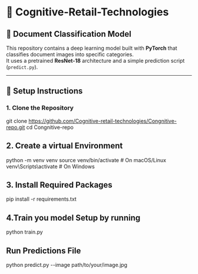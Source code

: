 # 🧠 Cognitive-Retail-Technologies

## 📄 Document Classification Model

This repository contains a deep learning model built with **PyTorch** that classifies document images into specific categories.  
It uses a pretrained **ResNet-18** architecture and a simple prediction script (`predict.py`).

---

## 🚀 Setup Instructions

### 1. Clone the Repository

git clone https://github.com/Cognitive-retail-technologies/Congnitive-repo.git
cd Congnitive-repo


## 2. Create a virtual Environment
python -m venv venv
source venv/bin/activate     # On macOS/Linux
venv\Scripts\activate        # On Windows

## 3. Install Required Packages
pip install -r requirements.txt

## 4.Train you model Setup by running
python train.py

## Run Predictions File 
python predict.py --image path/to/your/image.jpg



